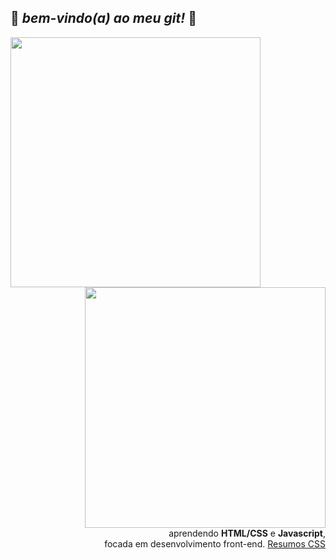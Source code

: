 

 ## :white_heart: *bem-vindo(a) ao meu git!* :white_heart: 

<img src="https://pa1.narvii.com/6968/360596b1c90fc787fb17a3325f6994c2900b8488r1-500-268_hq.gif" width="400" align="left">


<p align="right"/> 
<img src="https://i.imgur.com/mTYCYlN.gif?noredirect" width="385"> 
<br>
aprendendo <b>HTML/CSS</b> e <b>Javascript</b>,<br> focada em desenvolvimento front-end. 
<a href="https://drive.google.com/drive/folders/1gH9RjR9Gm0zViJZ0sSQac9OVJt60W8WK?usp=sharing">Resumos CSS</a>
</p>


<!--
**larissabenedet/larissabenedet** is a ✨ _special_ ✨ repository because its `README.md` (this file) appears on your GitHub profile.

